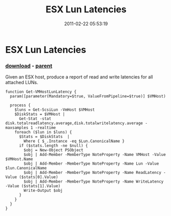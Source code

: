 ﻿---
pid:            2515
poster:         rvdnieuwendijk
title:          ESX Lun Latencies
date:           2011-02-22 05:53:19
format:         posh
parent:         1425
parent:         1425

---

# ESX Lun Latencies

### [download](2515.ps1) - [parent](1425.md)

Given an ESX host, produce a report of read and write latencies for all attached LUNs.

```posh
function Get-VMHostLunLatency {
  param([parameter(Mandatory=$true, ValueFromPipeline=$true)] $VMHost)

  process {
    $luns = Get-ScsiLun -VmHost $VMHost
    $DiskStats = $VMHost |
      Get-Stat -stat disk.totalreadlatency.average,disk.totalwritelatency.average -maxsamples 1 -realtime 
    foreach ($lun in $luns) {
      $Stats = $DiskStats  |
        Where { $_.Instance -eq $Lun.CanonicalName }
      if ($stats.length -ne $null) {
        $obj = New-Object PSObject
        $obj | Add-Member -MemberType NoteProperty -Name VMHost -Value $VMHost.Name
        $obj | Add-Member -MemberType NoteProperty -Name Lun -Value $lun.CanonicalName
        $obj | Add-Member -MemberType NoteProperty -Name ReadLatency -Value ($stats[0].Value)
        $obj | Add-Member -MemberType NoteProperty -Name WriteLatency -Value ($stats[1].Value)
        Write-Output $obj
      }
    }
  }
}
```

